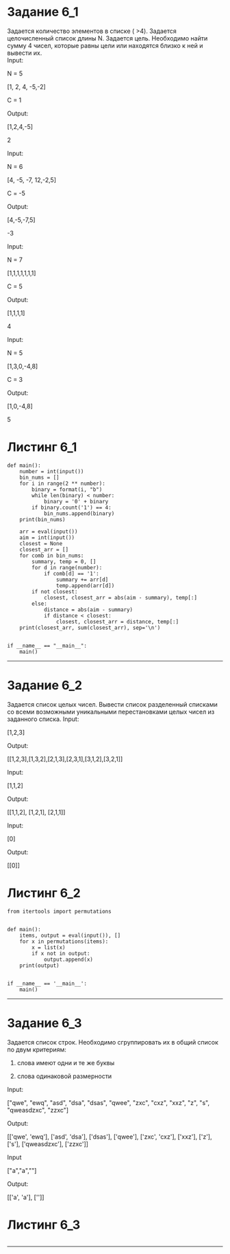 # Задание 6_1
Задается количество элементов в списке ( >4). Задается целочисленный список длины N. Задается цель. Необходимо найти сумму 4 чисел, которые равны цели или находятся близко к ней и вывести их.  
Input:

N = 5

[1, 2, 4, -5,-2] 

C = 1

Output:

[1,2,4,-5]

2

Input:  

N = 6

[4, -5, -7, 12,-2,5]

C = -5

Output:

[4,-5,-7,5]

-3

Input:  

N = 7

[1,1,1,1,1,1,1]

C = 5

Output:

[1,1,1,1]

4

Input:  

N = 5

[1,3,0,-4,8]

C = 3

Output:

[1,0,-4,8]

5
# Листинг 6_1
```Py
def main():
    number = int(input())
    bin_nums = []
    for i in range(2 ** number):
        binary = format(i, "b")
        while len(binary) < number:
            binary = '0' + binary
        if binary.count('1') == 4:
            bin_nums.append(binary)
    print(bin_nums)

    arr = eval(input())
    aim = int(input())
    closest = None
    closest_arr = []
    for comb in bin_nums:
        summary, temp = 0, []
        for d in range(number):
            if comb[d] == '1':
                summary += arr[d]
                temp.append(arr[d])
        if not closest:
            closest, closest_arr = abs(aim - summary), temp[:]
        else:
            distance = abs(aim - summary)
            if distance < closest:
                closest, closest_arr = distance, temp[:]
    print(closest_arr, sum(closest_arr), sep='\n')


if __name__ == "__main__":
    main()
```
________
# Задание 6_2
Задается список целых чисел. Вывести список разделенный списками со всеми возможными уникальными перестановками целых чисел из заданного списка.
Input:

[1,2,3]

Output:

[[1,2,3],[1,3,2],[2,1,3],[2,3,1],[3,1,2],[3,2,1]]

Input:

[1,1,2]

Output:

[[1,1,2], [1,2,1], [2,1,1]]

Input:

[0]

Output:

[[0]]

# Листинг 6_2
```Py
from itertools import permutations


def main():
    items, output = eval(input()), []
    for x in permutations(items):
        x = list(x)
        if x not in output:
            output.append(x)
    print(output)


if __name__ == '__main__':
    main()
```
________
# Задание 6_3
Задается список строк.  Необходимо сгруппировать их в общий список по двум критериям:

1) слова имеют одни и те же буквы

2) слова одинаковой размерности

Input:

["qwe", "ewq", "asd", "dsa", "dsas", "qwee", "zxc", "cxz", "xxz", "z", "s", "qweasdzxc", "zzxc"]

Output:

[['qwe', 'ewq'], ['asd', 'dsa'], ['dsas'], ['qwee'], ['zxc', 'cxz'], ['xxz'], ['z'], ['s'], ['qweasdzxc'], ['zzxc']]

Input

["a","a",""]

Output:

[['a', 'a'], ['']]
# Листинг 6_3
```Py

```
________
